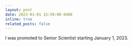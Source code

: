 ```yaml
---
layout: post
date: 2023-01-01 15:59:00-0400
inline: true
related_posts: false
---
```


I was promoted to Senior Scientist starting January 1, 2023.